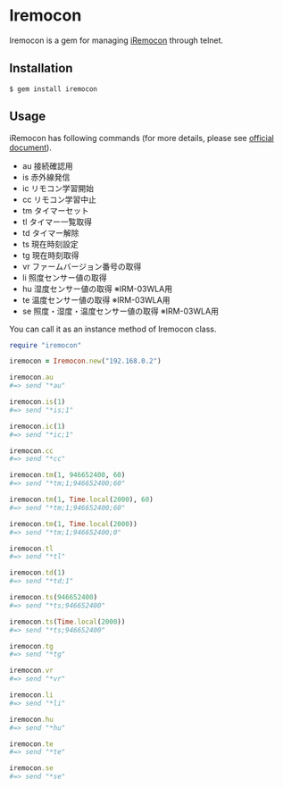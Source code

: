 # Iremocon
Iremocon is a gem for managing [iRemocon](http://i-remocon.com/) through telnet.

## Installation

```
$ gem install iremocon
```

## Usage
iRemocon has following commands (for more details, please see [official document](http://i-remocon.com/development/)).

* au 接続確認用
* is 赤外線発信
* ic リモコン学習開始
* cc リモコン学習中止
* tm タイマーセット
* tl タイマー一覧取得
* td タイマー解除
* ts 現在時刻設定
* tg 現在時刻取得
* vr ファームバージョン番号の取得
* li 照度センサー値の取得
* hu 湿度センサー値の取得 ※IRM-03WLA用
* te 温度センサー値の取得 ※IRM-03WLA用
* se 照度・湿度・温度センサー値の取得 ※IRM-03WLA用

You can call it as an instance method of Iremocon class.

```ruby
require "iremocon"

iremocon = Iremocon.new("192.168.0.2")

iremocon.au
#=> send "*au"

iremocon.is(1)
#=> send "*is;1"

iremocon.ic(1)
#=> send "*ic;1"

iremocon.cc
#=> send "*cc"

iremocon.tm(1, 946652400, 60)
#=> send "*tm;1;946652400;60"

iremocon.tm(1, Time.local(2000), 60)
#=> send "*tm;1;946652400;60"

iremocon.tm(1, Time.local(2000))
#=> send "*tm;1;946652400;0"

iremocon.tl
#=> send "*tl"

iremocon.td(1)
#=> send "*td;1"

iremocon.ts(946652400)
#=> send "*ts;946652400"

iremocon.ts(Time.local(2000))
#=> send "*ts;946652400"

iremocon.tg
#=> send "*tg"

iremocon.vr
#=> send "*vr"

iremocon.li
#=> send "*li"

iremocon.hu
#=> send "*hu"

iremocon.te
#=> send "*te"

iremocon.se
#=> send "*se"
```
